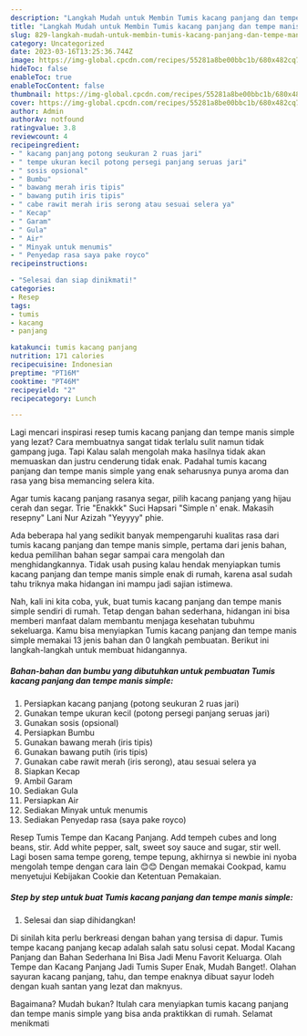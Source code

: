 ```yaml
---
description: "Langkah Mudah untuk Membin Tumis kacang panjang dan tempe manis simple yang Enak Banget"
title: "Langkah Mudah untuk Membin Tumis kacang panjang dan tempe manis simple yang Enak Banget"
slug: 829-langkah-mudah-untuk-membin-tumis-kacang-panjang-dan-tempe-manis-simple-yang-enak-banget
category: Uncategorized
date: 2023-03-16T13:25:36.744Z
image: https://img-global.cpcdn.com/recipes/55281a8be00bbc1b/680x482cq70/tumis-kacang-panjang-dan-tempe-manis-simple-foto-resep-utama.jpg
hideToc: false
enableToc: true
enableTocContent: false
thumbnail: https://img-global.cpcdn.com/recipes/55281a8be00bbc1b/680x482cq70/tumis-kacang-panjang-dan-tempe-manis-simple-foto-resep-utama.jpg
cover: https://img-global.cpcdn.com/recipes/55281a8be00bbc1b/680x482cq70/tumis-kacang-panjang-dan-tempe-manis-simple-foto-resep-utama.jpg
author: Admin
authorAv: notfound
ratingvalue: 3.8
reviewcount: 4
recipeingredient:
- " kacang panjang potong seukuran 2 ruas jari"
- " tempe ukuran kecil potong persegi panjang seruas jari"
- " sosis opsional"
- " Bumbu"
- " bawang merah iris tipis"
- " bawang putih iris tipis"
- " cabe rawit merah iris serong atau sesuai selera ya"
- " Kecap"
- " Garam"
- " Gula"
- " Air"
- " Minyak untuk menumis"
- " Penyedap rasa saya pake royco"
recipeinstructions:

- "Selesai dan siap dinikmati!"
categories:
- Resep
tags:
- tumis
- kacang
- panjang

katakunci: tumis kacang panjang 
nutrition: 171 calories
recipecuisine: Indonesian
preptime: "PT16M"
cooktime: "PT46M"
recipeyield: "2"
recipecategory: Lunch

---
```



Lagi mencari inspirasi resep tumis kacang panjang dan tempe manis simple yang lezat? Cara membuatnya sangat tidak terlalu sulit namun tidak gampang juga. Tapi Kalau salah mengolah maka hasilnya tidak akan memuaskan dan justru cenderung tidak enak. Padahal tumis kacang panjang dan tempe manis simple yang enak seharusnya punya aroma dan rasa yang bisa memancing selera kita.


Agar tumis kacang panjang rasanya segar, pilih kacang panjang yang hijau cerah dan segar. Trie &#34;Enakkk&#34; Suci Hapsari &#34;Simple n&#39; enak. Makasih resepny&#34; Lani Nur Azizah &#34;Yeyyyy&#34; phie.

Ada beberapa hal yang sedikit banyak mempengaruhi kualitas rasa dari tumis kacang panjang dan tempe manis simple, pertama dari jenis bahan, kedua pemilihan bahan segar sampai cara mengolah dan menghidangkannya. Tidak usah pusing kalau hendak menyiapkan tumis kacang panjang dan tempe manis simple enak di rumah, karena asal sudah tahu triknya maka hidangan ini mampu jadi sajian istimewa.


Nah, kali ini kita coba, yuk, buat tumis kacang panjang dan tempe manis simple sendiri di rumah. Tetap dengan bahan sederhana, hidangan ini bisa memberi manfaat dalam membantu menjaga kesehatan tubuhmu sekeluarga. Kamu bisa menyiapkan Tumis kacang panjang dan tempe manis simple memakai 13 jenis bahan dan 0 langkah pembuatan. Berikut ini langkah-langkah untuk membuat hidangannya.

<!--inarticleads1-->

##### Bahan-bahan dan bumbu yang dibutuhkan untuk pembuatan Tumis kacang panjang dan tempe manis simple:

1. Persiapkan  kacang panjang (potong seukuran 2 ruas jari)
1. Gunakan  tempe ukuran kecil (potong persegi panjang seruas jari)
1. Gunakan  sosis (opsional)
1. Persiapkan  Bumbu
1. Gunakan  bawang merah (iris tipis)
1. Gunakan  bawang putih (iris tipis)
1. Gunakan  cabe rawit merah (iris serong), atau sesuai selera ya
1. Siapkan  Kecap
1. Ambil  Garam
1. Sediakan  Gula
1. Persiapkan  Air
1. Sediakan  Minyak untuk menumis
1. Sediakan  Penyedap rasa (saya pake royco)


Resep Tumis Tempe dan Kacang Panjang. Add tempeh cubes and long beans, stir. Add white pepper, salt, sweet soy sauce and sugar, stir well. Lagi bosen sama tempe goreng, tempe tepung, akhirnya si newbie ini nyoba mengolah tempe dengan cara lain 😊😊 Dengan memakai Cookpad, kamu menyetujui Kebijakan Cookie dan Ketentuan Pemakaian. 

<!--inarticleads2-->

##### Step by step untuk buat Tumis kacang panjang dan tempe manis simple:


1. Selesai dan siap dihidangkan!

Di sinilah kita perlu berkreasi dengan bahan yang tersisa di dapur. Tumis tempe kacang panjang kecap adalah salah satu solusi cepat. Modal Kacang Panjang dan Bahan Sederhana Ini Bisa Jadi Menu Favorit Keluarga. Olah Tempe dan Kacang Panjang Jadi Tumis Super Enak, Mudah Banget!. Olahan sayuran kacang panjang, tahu, dan tempe enaknya dibuat sayur lodeh dengan kuah santan yang lezat dan maknyus. 

Bagaimana? Mudah bukan? Itulah cara menyiapkan tumis kacang panjang dan tempe manis simple yang bisa anda praktikkan di rumah. Selamat menikmati
